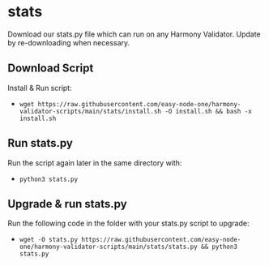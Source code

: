 # stats 
Download our stats.py file which can run on any Harmony Validator. Update by re-downloading when necessary.

## Download Script
Install & Run script:
- `wget https://raw.githubusercontent.com/easy-node-one/harmony-validator-scripts/main/stats/install.sh -O install.sh && bash -x install.sh`

## Run stats.py
Run the script again later in the same directory with:
- `python3 stats.py`

## Upgrade & run stats.py
Run the following code in the folder with your stats.py script to upgrade:
- `wget -O stats.py https://raw.githubusercontent.com/easy-node-one/harmony-validator-scripts/main/stats/stats.py && python3 stats.py`